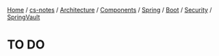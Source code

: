 [Home](https://mengxianbin.github.io) /
[cs-notes](https://mengxianbin.github.io/cs-notes/site) /
[Architecture](https://mengxianbin.github.io/cs-notes/site/Architecture) /
[Components](https://mengxianbin.github.io/cs-notes/site/Architecture/Components) /
[Spring](https://mengxianbin.github.io/cs-notes/site/Architecture/Components/Spring) /
[Boot](https://mengxianbin.github.io/cs-notes/site/Architecture/Components/Spring/Boot) /
[Security](https://mengxianbin.github.io/cs-notes/site/Architecture/Components/Spring/Boot/Security) /
[SpringVault](https://mengxianbin.github.io/cs-notes/site/Architecture/Components/Spring/Boot/Security/SpringVault)

# TO DO
